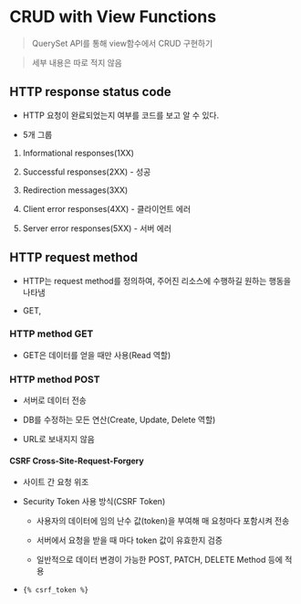 # CRUD with View Functions

> QuerySet API를 통해 view함수에서 CRUD 구현하기

> 세부 내용은 따로 적지 않음

## HTTP response status code

- HTTP 요청이 완료되었는지 여부를 코드를 보고 알 수 있다.

- 5개 그룹

1. Informational responses(1XX)

2. Successful responses(2XX) - 성공

3. Redirection messages(3XX)

4. Client error responses(4XX) - 클라이언트 에러

5. Server error responses(5XX) - 서버 에러

## HTTP request method

- HTTP는 request method를 정의하여, 주어진 리소스에 수행하길 원하는 행동을 나타냄

- GET, 

### HTTP method GET

- GET은 데이터를 얻을 때만 사용(Read 역할)

### HTTP method POST

- 서버로 데이터 전송

- DB를 수정하는 모든 연산(Create, Update, Delete 역할)

- URL로 보내지지 않음

#### CSRF Cross-Site-Request-Forgery

- 사이트 간 요청 위조

- Security Token 사용 방식(CSRF Token)

    - 사용자의 데이터에 임의 난수 값(token)을 부여해 매 요청마다 포함시켜 전송

    - 서버에서 요청을 받을 때 마다 token 값이 유효한지 검증

    - 일반적으로 데이터 변경이 가능한 POST, PATCH, DELETE Method 등에 적용

- `{% csrf_token %}`